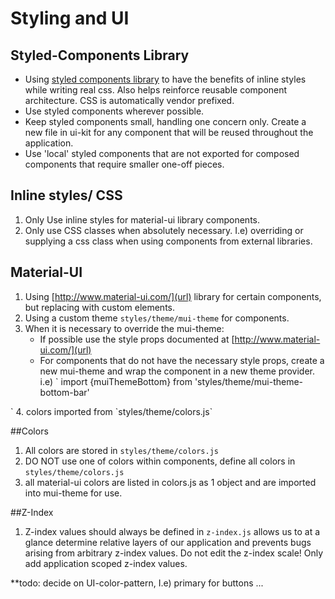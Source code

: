 # Styling and UI

## Styled-Components Library
- Using [styled components library](https://www.styled-components.com) to have
the benefits of inline styles while writing real css. Also helps reinforce reusable
component architecture. CSS is automatically vendor prefixed.
- Use styled components wherever possible.
- Keep styled components small, handling one concern only. Create a new file in
ui-kit for any component that will be reused throughout the application.
- Use 'local' styled components that are not exported for composed components that
require smaller one-off pieces.

## Inline styles/ CSS
1. Only Use inline styles for material-ui library components.
2. Only use CSS classes when absolutely necessary. I.e) overriding or supplying
a css class when using components from external libraries.

## Material-UI
1. Using [http://www.material-ui.com/](url) library for certain components, but
replacing with custom elements.
2. Using a custom theme `styles/theme/mui-theme` for components.
3. When it is necessary to override the mui-theme:
    - If possible use the style props documented at [http://www.material-ui.com/](url)
    - For components that
do not have the necessary style props, create a new mui-theme and
wrap the component in a new theme provider. i.e)
`
import {muiThemeBottom} from 'styles/theme/mui-theme-bottom-bar'
<MuiThemeProvider muiTheme={muiThemeBottom}>
  <BottomNavigationItem>
</MuiThemeProvider>`
4. colors imported from `styles/theme/colors.js`

##Colors
1. All colors are stored in `styles/theme/colors.js`
2. DO NOT use one of colors within components, define all colors in
`styles/theme/colors.js`
3. all material-ui colors are listed in colors.js as 1 object and are imported
into mui-theme for use.

##Z-Index
1. Z-index values should always be defined in `z-index.js`
allows us to at a glance determine relative layers of our application and
prevents bugs arising from arbitrary z-index values. Do not edit the z-index
scale! Only add application scoped z-index values.

**todo: decide on UI-color-pattern, I.e) primary for buttons ...
